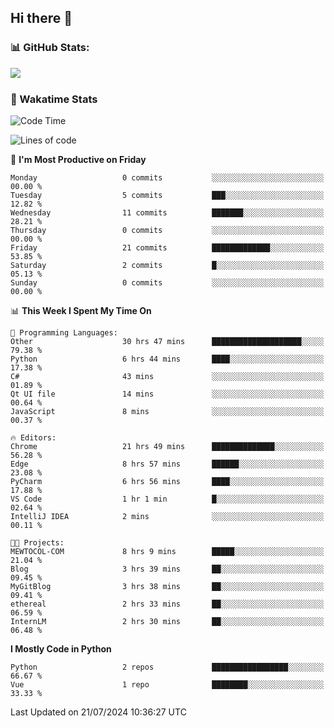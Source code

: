 ## Hi there 👋
### 📊 GitHub Stats:
<p href="https://github.com/anuraghazra/github-readme-stats">
<img align="left" src="https://github-readme-stats.vercel.app/api?username=liumy-lay&show_icons=true&title_color=ffffff&icon_color=ffffff&text_color=ffffff&bg_color=D80835&hide_title=true" />
</p>
<br clear="left"/>

### 🚀 Wakatime Stats
<!--START_SECTION:waka-->
![Code Time](http://img.shields.io/badge/Code%20Time-43%20hrs%2024%20mins-blue)

![Lines of code](https://img.shields.io/badge/From%20Hello%20World%20I%27ve%20Written-0%20lines%20of%20code-blue)

📅 **I'm Most Productive on Friday** 

```text
Monday                   0 commits           ░░░░░░░░░░░░░░░░░░░░░░░░░   00.00 % 
Tuesday                  5 commits           ███░░░░░░░░░░░░░░░░░░░░░░   12.82 % 
Wednesday                11 commits          ███████░░░░░░░░░░░░░░░░░░   28.21 % 
Thursday                 0 commits           ░░░░░░░░░░░░░░░░░░░░░░░░░   00.00 % 
Friday                   21 commits          █████████████░░░░░░░░░░░░   53.85 % 
Saturday                 2 commits           █░░░░░░░░░░░░░░░░░░░░░░░░   05.13 % 
Sunday                   0 commits           ░░░░░░░░░░░░░░░░░░░░░░░░░   00.00 % 
```


📊 **This Week I Spent My Time On** 

```text
💬 Programming Languages: 
Other                    30 hrs 47 mins      ████████████████████░░░░░   79.38 % 
Python                   6 hrs 44 mins       ████░░░░░░░░░░░░░░░░░░░░░   17.38 % 
C#                       43 mins             ░░░░░░░░░░░░░░░░░░░░░░░░░   01.89 % 
Qt UI file               14 mins             ░░░░░░░░░░░░░░░░░░░░░░░░░   00.64 % 
JavaScript               8 mins              ░░░░░░░░░░░░░░░░░░░░░░░░░   00.37 % 

🔥 Editors: 
Chrome                   21 hrs 49 mins      ██████████████░░░░░░░░░░░   56.28 % 
Edge                     8 hrs 57 mins       ██████░░░░░░░░░░░░░░░░░░░   23.08 % 
PyCharm                  6 hrs 56 mins       ████░░░░░░░░░░░░░░░░░░░░░   17.88 % 
VS Code                  1 hr 1 min          █░░░░░░░░░░░░░░░░░░░░░░░░   02.64 % 
IntelliJ IDEA            2 mins              ░░░░░░░░░░░░░░░░░░░░░░░░░   00.11 % 

🐱‍💻 Projects: 
MEWTOCOL-COM             8 hrs 9 mins        █████░░░░░░░░░░░░░░░░░░░░   21.04 % 
Blog                     3 hrs 39 mins       ██░░░░░░░░░░░░░░░░░░░░░░░   09.45 % 
MyGitBlog                3 hrs 38 mins       ██░░░░░░░░░░░░░░░░░░░░░░░   09.41 % 
ethereal                 2 hrs 33 mins       ██░░░░░░░░░░░░░░░░░░░░░░░   06.59 % 
InternLM                 2 hrs 30 mins       ██░░░░░░░░░░░░░░░░░░░░░░░   06.48 % 
```

**I Mostly Code in Python** 

```text
Python                   2 repos             █████████████████░░░░░░░░   66.67 % 
Vue                      1 repo              ████████░░░░░░░░░░░░░░░░░   33.33 % 
```




 Last Updated on 21/07/2024 10:36:27 UTC
<!--END_SECTION:waka-->
